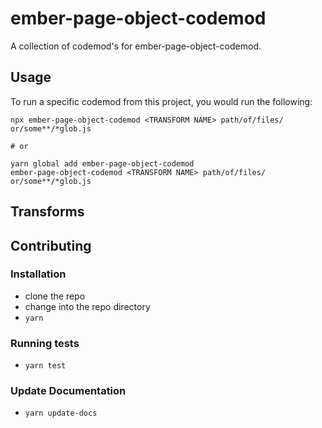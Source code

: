 # ember-page-object-codemod


A collection of codemod's for ember-page-object-codemod.

## Usage

To run a specific codemod from this project, you would run the following:

```
npx ember-page-object-codemod <TRANSFORM NAME> path/of/files/ or/some**/*glob.js

# or

yarn global add ember-page-object-codemod
ember-page-object-codemod <TRANSFORM NAME> path/of/files/ or/some**/*glob.js
```

## Transforms

<!--TRANSFORMS_START-->
<!--TRANSFORMS_END-->

## Contributing

### Installation

* clone the repo
* change into the repo directory
* `yarn`

### Running tests

* `yarn test`

### Update Documentation

* `yarn update-docs`